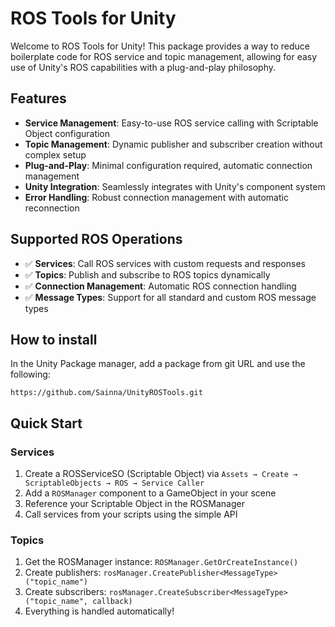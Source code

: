 # ROS Tools for Unity

Welcome to ROS Tools for Unity! This package provides a way to reduce boilerplate code for ROS service and topic management, allowing for easy use of Unity's ROS capabilities with a plug-and-play philosophy.

## Features

- **Service Management**: Easy-to-use ROS service calling with Scriptable Object configuration
- **Topic Management**: Dynamic publisher and subscriber creation without complex setup
- **Plug-and-Play**: Minimal configuration required, automatic connection management
- **Unity Integration**: Seamlessly integrates with Unity's component system
- **Error Handling**: Robust connection management with automatic reconnection

## Supported ROS Operations

- ✅ **Services**: Call ROS services with custom requests and responses
- ✅ **Topics**: Publish and subscribe to ROS topics dynamically
- ✅ **Connection Management**: Automatic ROS connection handling
- ✅ **Message Types**: Support for all standard and custom ROS message types

## How to install

In the Unity Package manager, add a package from git URL and use the following:

```text
https://github.com/Sainna/UnityROSTools.git
```

## Quick Start

### Services

1. Create a ROSServiceSO (Scriptable Object) via `Assets → Create → ScriptableObjects → ROS → Service Caller`
2. Add a `ROSManager` component to a GameObject in your scene
3. Reference your Scriptable Object in the ROSManager
4. Call services from your scripts using the simple API

### Topics

1. Get the ROSManager instance: `ROSManager.GetOrCreateInstance()`
2. Create publishers: `rosManager.CreatePublisher<MessageType>("topic_name")`
3. Create subscribers: `rosManager.CreateSubscriber<MessageType>("topic_name", callback)`
4. Everything is handled automatically!
